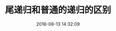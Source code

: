 ---
title: 尾递归和普通的递归的区别
date: 2018-08-13 14:32:09
tags: [JavaScript, Algorithm]
categories: [Algorithm]
description: 尾递归怎么实现和普通递归的区别
---